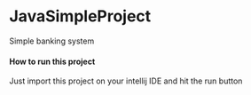 # JavaSimpleProject
Simple banking system
<h4>How to run this project</h4>
<p>Just import this project on your intellij IDE and hit the run button</p>
